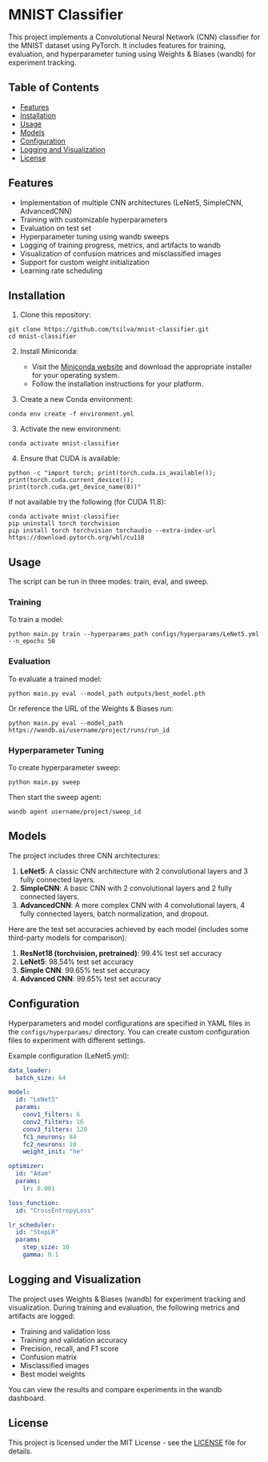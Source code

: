 # MNIST Classifier

This project implements a Convolutional Neural Network (CNN) classifier for the MNIST dataset using PyTorch. It includes features for training, evaluation, and hyperparameter tuning using Weights & Biases (wandb) for experiment tracking.

## Table of Contents

- [Features](#features)
- [Installation](#installation)
- [Usage](#usage)
- [Models](#models)
- [Configuration](#configuration)
- [Logging and Visualization](#logging-and-visualization)
- [License](#license)

## Features

- Implementation of multiple CNN architectures (LeNet5, SimpleCNN, AdvancedCNN)
- Training with customizable hyperparameters
- Evaluation on test set
- Hyperparameter tuning using wandb sweeps
- Logging of training progress, metrics, and artifacts to wandb
- Visualization of confusion matrices and misclassified images
- Support for custom weight initialization
- Learning rate scheduling

## Installation

1. Clone this repository:

```
git clone https://github.com/tsilva/mnist-classifier.git
cd mnist-classifier
```

2. Install Miniconda:
   - Visit the [Miniconda website](https://docs.conda.io/en/latest/miniconda.html) and download the appropriate installer for your operating system.
   - Follow the installation instructions for your platform.

3. Create a new Conda environment:

```
conda env create -f environment.yml
```

3. Activate the new environment:

```
conda activate mnist-classifier
```

4. Ensure that CUDA is available:

```
python -c "import torch; print(torch.cuda.is_available()); print(torch.cuda.current_device()); print(torch.cuda.get_device_name(0))"
```

If not available try the following (for CUDA 11.8):

```
conda activate mnist-classifier
pip uninstall torch torchvision
pip install torch torchvision torchaudio --extra-index-url https://download.pytorch.org/whl/cu118
```

## Usage

The script can be run in three modes: train, eval, and sweep.

### Training

To train a model:

```
python main.py train --hyperparams_path configs/hyperparams/LeNet5.yml --n_epochs 50
```

### Evaluation

To evaluate a trained model:

```
python main.py eval --model_path outputs/best_model.pth
```

Or reference the URL of the Weights & Biases run:

```
python main.py eval --model_path https://wandb.ai/username/project/runs/run_id
```

### Hyperparameter Tuning

To create hyperparameter sweep:

```
python main.py sweep
```

Then start the sweep agent:

```
wandb agent username/project/sweep_id
```

## Models

The project includes three CNN architectures:

1. **LeNet5**: A classic CNN architecture with 2 convolutional layers and 3 fully connected layers.
2. **SimpleCNN**: A basic CNN with 2 convolutional layers and 2 fully connected layers.
3. **AdvancedCNN**: A more complex CNN with 4 convolutional layers, 4 fully connected layers, batch normalization, and dropout.

Here are the test set accuracies achieved by each model (includes some third-party models for comparison):

1. **ResNet18 (torchvision, pretrained)**: 99.4% test set accuracy
2. **LeNet5**: 98.54% test set accuracy
3. **Simple CNN**: 99.65% test set accuracy
4. **Advanced CNN**: 99.65% test set accuracy

## Configuration

Hyperparameters and model configurations are specified in YAML files in the `configs/hyperparams/` directory. You can create custom configuration files to experiment with different settings.

Example configuration (LeNet5.yml):

```yaml
data_loader:
  batch_size: 64

model:
  id: "LeNet5"
  params:
    conv1_filters: 6
    conv2_filters: 16
    conv3_filters: 120
    fc1_neurons: 84
    fc2_neurons: 10
    weight_init: "he"

optimizer:
  id: "Adam"
  params:
    lr: 0.001

loss_function:
  id: "CrossEntropyLoss"

lr_scheduler:
  id: "StepLR"
  params:
    step_size: 10
    gamma: 0.1
```

## Logging and Visualization

The project uses Weights & Biases (wandb) for experiment tracking and visualization. During training and evaluation, the following metrics and artifacts are logged:

- Training and validation loss
- Training and validation accuracy
- Precision, recall, and F1 score
- Confusion matrix
- Misclassified images
- Best model weights

You can view the results and compare experiments in the wandb dashboard.

## License

This project is licensed under the MIT License - see the [LICENSE](LICENSE) file for details.
